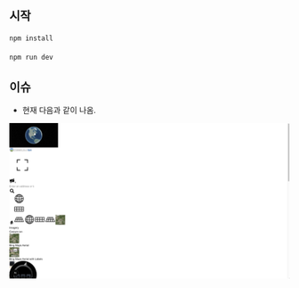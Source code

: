 
## 시작

```bash
npm install

npm run dev
```

## 이슈

- 현재 다음과 같이 나옴.

![alt text](docs/image-001.png)